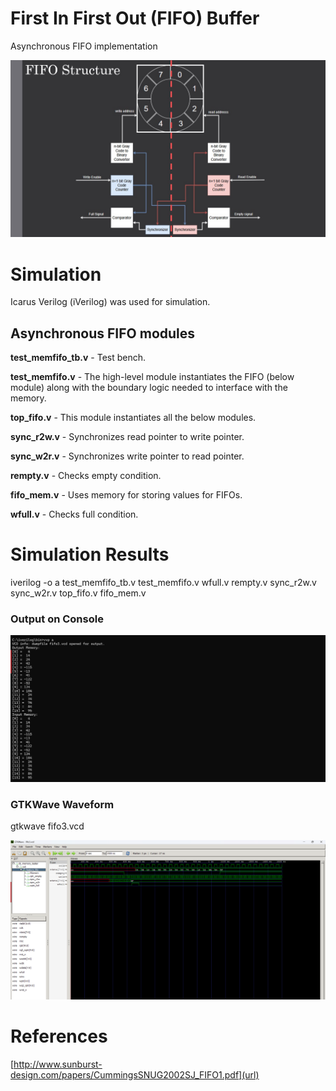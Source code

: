 # First In First Out (FIFO) Buffer 
 Asynchronous FIFO implementation

![](https://github.com/seetalpot/Asynchronous-FIFO/blob/main/FIFO-image.jpg)
 
 # Simulation
 Icarus Verilog (iVerilog) was used for simulation.  
 
## Asynchronous FIFO modules

**test_memfifo_tb.v** - Test bench. 

**test_memfifo.v** - The high-level module instantiates the FIFO (below module) along with the boundary logic needed to interface with the memory. <br />

**top_fifo.v** - This module instantiates all the below modules. <br />

**sync_r2w.v** - Synchronizes read pointer to write pointer. <br />

**sync_w2r.v** - Synchronizes write pointer to read pointer. <br />

**rempty.v**  - Checks empty condition. <br />

**fifo_mem.v** - Uses memory for storing values for FIFOs. <br />

**wfull.v**    - Checks full condition. <br />

 
# Simulation Results

iverilog -o a test_memfifo_tb.v test_memfifo.v wfull.v rempty.v sync_r2w.v sync_w2r.v top_fifo.v fifo_mem.v<br/>

### Output on Console
![](https://github.com/MANISHBMK10/FIFO/blob/main/verilog.png)

### GTKWave Waveform

gtkwave fifo3.vcd

![](https://github.com/MANISHBMK10/FIFO/blob/main/gtk_fifofinal.png)


# References
[http://www.sunburst-design.com/papers/CummingsSNUG2002SJ_FIFO1.pdf](url)

